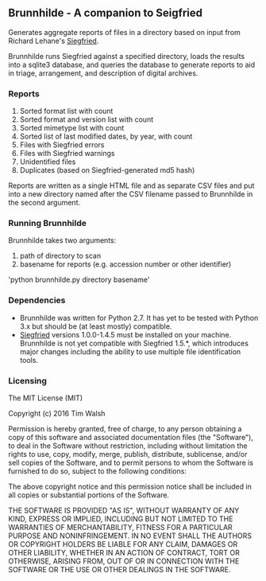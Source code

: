 ## Brunnhilde - A companion to Seigfried  

Generates aggregate reports of files in a directory based on input from Richard Lehane's [Siegfried](http://www.itforarchivists.com/siegfried).  

Brunnhilde runs Siegfried against a specified directory, loads the results into a sqlite3 database, and queries the database to generate reports to aid in triage, arrangement, and description of digital archives.  

### Reports  

1. Sorted format list with count  
2. Sorted format and version list with count  
3. Sorted mimetype list with count  
4. Sorted list of last modified dates, by year, with count
5. Files with Siegfried errors  
6. Files with Siegfried warnings  
7. Unidentified files  
8. Duplicates (based on Siegfried-generated md5 hash)  

Reports are written as a single HTML file and as separate CSV files and put into a new directory named after the CSV filename passed to Brunnhilde in the second argument.    

### Running Brunnhilde  

Brunnhilde takes two arguments:  

1. path of directory to scan  
2. basename for reports (e.g. accession number or other identifier)  

'python brunnhilde.py directory basename'  

### Dependencies  

* Brunnhilde was written for Python 2.7. It has yet to be tested with Python 3.x but should be (at least mostly) compatible.  
* [Siegfried](http://www.itforarchivists.com/siegfried) versions 1.0.0-1.4.5 must be installed on your machine. Brunnhilde is not yet compatible with Siegfried 1.5.*, which introduces major changes including the ability to use multiple file identification tools.  

### Licensing  

The MIT License (MIT)  

Copyright (c) 2016 Tim Walsh  

Permission is hereby granted, free of charge, to any person obtaining a copy of this software and associated documentation files (the "Software"), to deal in the Software without restriction, including without limitation the rights to use, copy, modify, merge, publish, distribute, sublicense, and/or sell copies of the Software, and to permit persons to whom the Software is furnished to do so, subject to the following conditions:  

The above copyright notice and this permission notice shall be included in all copies or substantial portions of the Software.  

THE SOFTWARE IS PROVIDED "AS IS", WITHOUT WARRANTY OF ANY KIND, EXPRESS OR IMPLIED, INCLUDING BUT NOT LIMITED TO THE WARRANTIES OF MERCHANTABILITY, FITNESS FOR A PARTICULAR PURPOSE AND NONINFRINGEMENT. IN NO EVENT SHALL THE AUTHORS OR COPYRIGHT HOLDERS BE LIABLE FOR ANY CLAIM, DAMAGES OR OTHER LIABILITY, WHETHER IN AN ACTION OF CONTRACT, TORT OR OTHERWISE, ARISING FROM, OUT OF OR IN CONNECTION WITH THE SOFTWARE OR THE USE OR OTHER DEALINGS IN THE SOFTWARE.  
